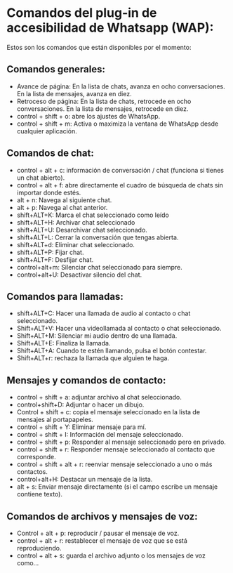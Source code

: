 # Comandos del plug-in de accesibilidad de Whatsapp (WAP):

Estos son los comandos que están disponibles por el momento:

## Comandos generales:

* Avance de página: En la lista de chats, avanza en ocho conversaciones. En la lista de mensajes, avanza en diez.
* Retroceso de página: En la lista de chats, retrocede en ocho conversaciones. En la lista de mensajes, retrocede en diez.
* control + shift + o: abre los ajustes de WhatsApp.
* control + shift + m: Activa o maximiza la ventana de WhatsApp desde cualquier aplicación.

## Comandos de chat:

* control + alt + c: información de conversación / chat (funciona si tienes un chat abierto).
* control + alt + f: abre directamente el cuadro de búsqueda de chats sin importar donde estés.
* alt + n: Navega al siguiente chat.
* alt + p: Navega al chat anterior.
* shift+ALT+K: Marca el chat seleccionado como leído
* shift+ALT+H: Archivar chat seleccionado
* shift+ALT+U: Desarchivar chat seleccionado.
* shift+ALT+L: Cerrar la conversación que tengas abierta.
* shift+ALT+d: Eliminar chat seleccionado.
* shift+ALT+P: Fijar chat.
* shift+ALT+F: Desfijar chat.
* control+alt+m: Silenciar chat seleccionado para siempre.
* control+alt+U: Desactivar silencio del chat.

## Comandos para llamadas:

* shift+ALT+C: Hacer una llamada de audio al contacto o chat seleccionado.
* Shift+ALT+V: Hacer una videollamada al contacto o chat seleccionado.
* Shift+ALT+M: Silenciar mi audio dentro de una llamada.
* Shift+ALT+E: Finaliza la llamada.
* Shift+ALT+A: Cuando te estén llamando, pulsa el botón contestar.
* Shift+ALT+r: rechaza la llamada que alguien te haga.

## Mensajes y comandos de contacto:

* control + shift + a: adjuntar archivo al chat seleccionado.
* control+shift+D: Adjuntar o hacer un dibujo.
* Control + shift + c: copia el mensaje seleccionado en la lista de mensajes al portapapeles.
* control + shift + Y: Eliminar mensaje para mí.
* control + shift + I: Información del mensaje seleccionado.
* control + shift + p: Responder al mensaje seleccionado pero en privado.
* control + shift + r: Responder mensaje seleccionado al contacto que corresponde.
* control + shift + alt + r: reenviar mensaje seleccionado a uno o más contactos.
* control+alt+H: Destacar un mensaje de la lista.
* alt + s: Enviar mensaje directamente (si el campo escribe un mensaje contiene texto).

## Comandos de archivos y mensajes de voz:

* Control + alt + p: reproducir / pausar el mensaje de voz.
* control + alt + r: restablecer el mensaje de voz que se está reproduciendo.
* control + alt + s: guarda el archivo adjunto o los mensajes de voz como...

